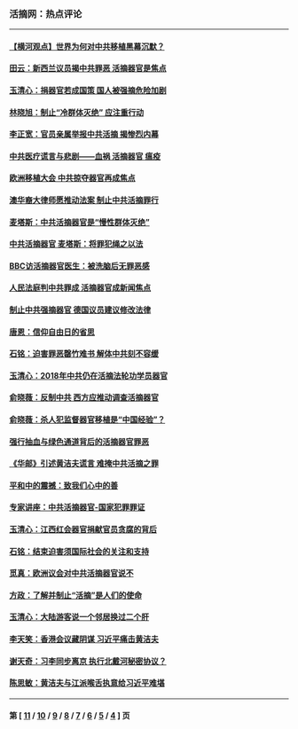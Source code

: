 ### 活摘网：热点评论
---
#### [【横河观点】世界为何对中共移植黑幕沉默？](../../pages/nf5879/n13244249.md?01250430) 
#### [田云：新西兰议员揭中共罪恶 活摘器官是焦点](../../pages/nf5879/n13070629.md?01250430) 
#### [玉清心：捐器官若成国策 国人被强摘危险加剧](../../pages/nf5879/n12802713.md?01250430) 
#### [林晓旭：制止“冷群体灭绝” 应注重行动](../../pages/nf5879/n12779736.md?01250430) 
#### [李正宽：官员亲属举报中共活摘 揭惨烈内幕](../../pages/nf5879/n12684490.md?01250430) 
#### [中共医疗谎言与悲剧——血祸 活摘器官 瘟疫](../../pages/nf5879/n12372103.md?01250430) 
#### [欧洲移植大会 中共掠夺器官再成焦点](../../pages/nf5879/n11538883.md?01250430) 
#### [澳华裔大律师愿推动法案 制止中共活摘罪行](../../pages/nf5879/n11377039.md?01250430) 
#### [麦塔斯：中共活摘器官是“慢性群体灭绝”](../../pages/nf5879/n11350529.md?01250430) 
#### [中共活摘器官 麦塔斯：将罪犯绳之以法](../../pages/nf5879/n11347973.md?01250430) 
#### [BBC访活摘器官医生：被洗脑后无罪恶感](../../pages/nf5879/n11335935.md?01250430) 
#### [人民法庭判中共罪成 活摘器官成新闻焦点](../../pages/nf5879/n11331578.md?01250430) 
#### [制止中共强摘器官 德国议员建议修改法律](../../pages/nf5879/n11249451.md?01250430) 
#### [唐恩：信仰自由日的省思](../../pages/nf5879/n11003525.md?01250430) 
#### [石铭：迫害罪恶罄竹难书  解体中共刻不容缓](../../pages/nf5879/n10942855.md?01250430) 
#### [玉清心：2018年中共仍在活摘法轮功学员器官](../../pages/nf5879/n10914646.md?01250430) 
#### [俞晓薇：反制中共 西方应推动调查活摘器官](../../pages/nf5879/n10794671.md?01250430) 
#### [俞晓薇：杀人犯监督器官移植是“中国经验”？](../../pages/nf5879/n10466427.md?01250430) 
#### [强行抽血与绿色通道背后的活摘器官罪恶](../../pages/nf5879/n10004708.md?01250430) 
#### [《华邮》引述黄洁夫谎言 难掩中共活摘之罪](../../pages/nf5879/n9642309.md?01250430) 
#### [平和中的震撼：致我们心中的善](../../pages/nf5879/n9021123.md?01250430) 
#### [专家讲座：中共活摘器官-国家犯罪罪证](../../pages/nf5879/n8828153.md?01250430) 
#### [玉清心：江西红会器官捐献官员贪腐的背后](../../pages/nf5879/n8522122.md?01250430) 
#### [石铭：结束迫害须国际社会的关注和支持](../../pages/nf5879/n8443497.md?01250430) 
#### [觅真：欧洲议会对中共活摘器官说不](../../pages/nf5879/n8337486.md?01250430) 
#### [方政：了解并制止“活摘”是人们的使命](../../pages/nf5879/n8329214.md?01250430) 
#### [玉清心：大陆游客说一个邻居换过二个肝](../../pages/nf5879/n8291404.md?01250430) 
#### [李天笑：香港会议藏阴谋 习近平痛击黄洁夫](../../pages/nf5879/n8241459.md?01250430) 
#### [谢天奇：习李同步离京 执行北戴河秘密协议？](../../pages/nf5879/n8230418.md?01250430) 
#### [陈思敏：黄洁夫与江派喉舌执意给习近平难堪](../../pages/nf5879/n8222166.md?01250430) 

---
#### 第 [ [11](./11.md?01250430) / [10](./10.md?01250430) / [9](./9.md?01250430) / [8](./8.md?01250430) / [7](./7.md?01250430) / [6](./6.md?01250430) / [5](./5.md?01250430) / [4](./4.md?01250430) ] 页
